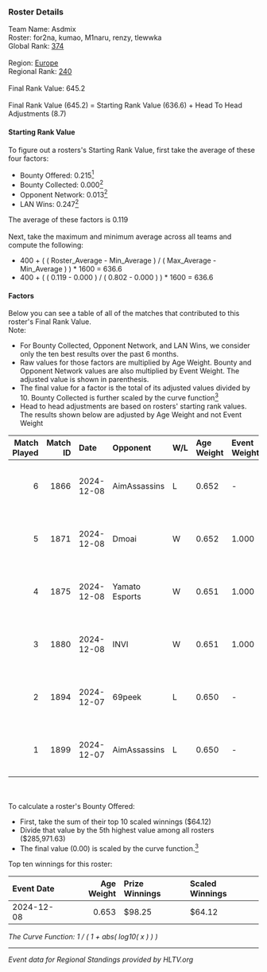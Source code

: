 ### Roster Details<br />
Team Name: Asdmix<br />
Roster: for2na, kumao, M1naru, renzy, tlewwka<br />
Global Rank: [374](../../standings_global_2025_02_28.md)<br />
<br />
Region: [Europe]( ../../standings_europe_2025_02_28.md)<br />
Regional Rank: [240]( ../../standings_europe_2025_02_28.md)<br />
<br />
Final Rank Value:  645.2<br />
<br />
Final Rank Value (645.2) = Starting Rank Value (636.6) + Head To Head Adjustments (8.7)<br />

#### Starting Rank Value<br />
To figure out a rosters's Starting Rank Value, first take the average of these four factors:<br />
- Bounty Offered: 0.215[<sup>1</sup>](#table2)
- Bounty Collected: 0.000[<sup>2</sup>](#table1)
- Opponent Network: 0.013[<sup>2</sup>](#table1)
- LAN Wins: 0.247[<sup>2</sup>](#table1)

The average of these factors is 0.119<br />
<br />
Next, take the maximum and minimum average across all teams and compute the following:<br />
- 400 + ( ( Roster_Average - Min_Average ) / ( Max_Average - Min_Average ) ) * 1600 = 636.6
- 400 + ( ( 0.119 - 0.000 ) / ( 0.802 - 0.000 ) ) * 1600 = 636.6


#### Factors<br />
Below you can see a table of all of the matches that contributed to this roster's Final Rank Value.<br />
Note:<br />

- For Bounty Collected, Opponent Network, and LAN Wins, we consider only the ten best results over the past 6 months.
- Raw values for those factors are multiplied by Age Weight. Bounty and Opponent Network values are also multiplied by Event Weight. The adjusted value is shown in parenthesis.
- The final value for a factor is the total of its adjusted values divided by 10. Bounty Collected is further scaled by the curve function[<sup>3</sup>](#curveFunction)
- Head to head adjustments are based on rosters' starting rank values. The results shown below are adjusted by Age Weight and not Event Weight
<span id="table1"></span><br />


| Match Played | Match ID | Date       | Opponent       | W/L | Age Weight | Event Weight | Bounty Collected | Opponent Network | LAN Wins  | H2H Adj. | Roster                                |
| -: | -: | :- | :- | :- | :- | :- | :- | :- | :- | -: | :- |
|            6 |     1866 | 2024-12-08 | AimAssassins   | L   | 0.652      | -            | -                | -                | -         |    -2.35 | for2na, kumao, M1naru, renzy, tlewwka |
|            5 |     1871 | 2024-12-08 | Dmoai          | W   | 0.652      | 1.000        | 0.000 (0.000)    | 0.097 (0.063)    | 1 (0.652) |     7.33 | for2na, kumao, M1naru, renzy, tlewwka |
|            4 |     1875 | 2024-12-08 | Yamato Esports | W   | 0.651      | 1.000        | 0.000 (0.000)    | 0.065 (0.042)    | 1 (0.651) |     6.55 | for2na, kumao, M1naru, renzy, tlewwka |
|            3 |     1880 | 2024-12-08 | INVI           | W   | 0.651      | 1.000        | 0.000 (0.000)    | 0.032 (0.021)    | 1 (0.651) |     5.07 | for2na, kumao, M1naru, renzy, tlewwka |
|            2 |     1894 | 2024-12-07 | 69peek         | L   | 0.650      | -            | -                | -                | -         |    -5.84 | for2na, kumao, M1naru, renzy, tlewwka |
|            1 |     1899 | 2024-12-07 | AimAssassins   | L   | 0.650      | -            | -                | -                | -         |    -2.10 | for2na, kumao, M1naru, renzy, tlewwka |

<br />
<span id="table2"></span><br />
To calculate a roster's Bounty Offered:<br />

- First, take the sum of their top 10 scaled winnings ($64.12)
- Divide that value by the 5th highest value among all rosters ($285,971.63)
- The final value (0.00) is scaled by the curve function.[<sup>3</sup>](#curveFunction)

Top ten winnings for this roster:<br />

| Event Date | Age Weight | Prize Winnings | Scaled Winnings |
| :- | -: | :- | :- |
| 2024-12-08 |      0.653 | $98.25         | $64.12          |


<span id="curveFunction"></span>_The Curve Function: 1 / ( 1 + abs( log10( x ) ) )_<br />

---
_Event data for Regional Standings provided by HLTV.org_<br />

